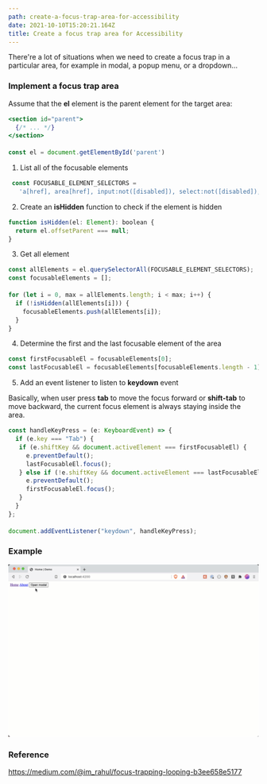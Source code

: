 ```yaml
---
path: create-a-focus-trap-area-for-accessibility
date: 2021-10-10T15:20:21.164Z
title: Create a focus trap area for Accessibility
---
```

There're a lot of situations when we need to create a focus trap in a particular area, for example in modal, a popup menu, or a dropdown...

### Implement a focus trap area

Assume that the **el** element is the parent element for the target area:

```jsx
<section id="parent">
  {/* ... */}
</section>

const el = document.getElementById('parent')
```

1. List all of the focusable elements

```jsx
 const FOCUSABLE_ELEMENT_SELECTORS =
   'a[href], area[href], input:not([disabled]), select:not([disabled]), textarea:not([disabled]), button:not([disabled]), iframe, object, [tabindex="0"], [contenteditable]';
```

2. Create an **isHidden** function to check if the element is hidden

```jsx
function isHidden(el: Element): boolean {
  return el.offsetParent === null;
}
```

3. Get all element

```jsx
const allElements = el.querySelectorAll(FOCUSABLE_ELEMENT_SELECTORS);
const focusableElements = [];

for (let i = 0, max = allElements.length; i < max; i++) {
  if (!isHidden(allElements[i])) {
    focusableElements.push(allElements[i]);
  }
}
```

4. Determine the first and the last focusable element of the area

```jsx
const firstFocusableEl = focusableElements[0];
const lastFocusableEl = focusableElements[focusableElements.length - 1];
```

5. Add an event listener to listen to **keydown** event

Basically, when user press **tab** to move the focus forward or **shift-tab** to move backward, the current focus element is always staying inside the area.

```jsx
const handleKeyPress = (e: KeyboardEvent) => {
  if (e.key === "Tab") {
   if (e.shiftKey && document.activeElement === firstFocusableEl) {
     e.preventDefault();
     lastFocusableEl.focus();
   } else if (!e.shiftKey && document.activeElement === lastFocusableEl) {
     e.preventDefault();
     firstFocusableEl.focus();
   }
  }
};

document.addEventListener("keydown", handleKeyPress);
```

### Example

![](../assets/tabbing2.gif)

### Reference

https://medium.com/@im_rahul/focus-trapping-looping-b3ee658e5177